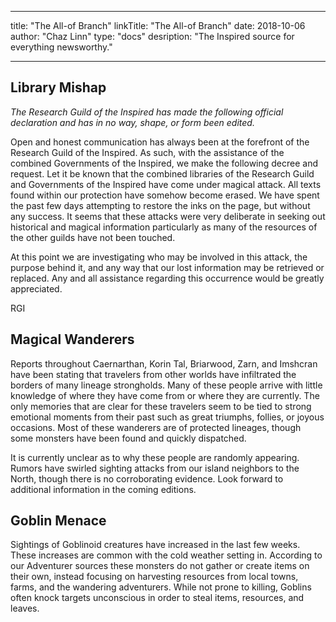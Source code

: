 
---
title: "The All-of Branch"
linkTitle: "The All-of Branch"
date: 2018-10-06
author: "Chaz Linn"
type: "docs"
desription: "The Inspired source for everything newsworthy."

---

## Library Mishap

*The Research Guild of the Inspired has made the following official declaration and has in no way, shape, or form been edited.*

Open and honest communication has always been at the forefront of the Research Guild of the Inspired. As such, with the assistance of the combined Governments of the Inspired, we make the following decree and request.
Let it be known that the combined libraries of the Research Guild and Governments of the Inspired have come under magical attack. All texts found within our protection have somehow become erased. We have spent the past few days attempting to restore the inks on the page, but without any success. It seems that these attacks were very deliberate in seeking out historical and magical information particularly as many of the resources of the other guilds have not been touched.

At this point we are investigating who may be involved in this attack, the purpose behind it, and any way that our lost information may be retrieved or replaced. Any and all assistance regarding this occurrence would be greatly appreciated.

  RGI

## Magical Wanderers

Reports throughout Caernarthan, Korin Tal, Briarwood, Zarn, and Imshcran have been stating that travelers from other worlds have infiltrated the borders of many lineage strongholds. Many of these people arrive with little knowledge of where they have come from or where they are currently. The only memories that are clear for these travelers seem to be tied to strong emotional moments from their past such as great triumphs, follies, or joyous occasions. Most of these wanderers are of protected lineages, though some monsters have been found and quickly dispatched.

It is currently unclear as to why these people are randomly appearing. Rumors have swirled sighting attacks from our island neighbors to the North, though there is no corroborating evidence. Look forward to additional information in the coming editions.

## Goblin Menace

Sightings of Goblinoid creatures have increased in the last few weeks. These increases are common with the cold weather setting in. According to our Adventurer sources these monsters do not gather or create items on their own, instead focusing on harvesting resources from local towns, farms, and the wandering adventurers. While not prone to killing, Goblins often knock targets unconscious in order to steal items, resources, and leaves.
